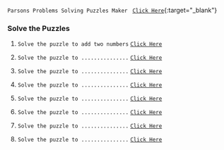 `Parsons Problems Solving Puzzles Maker ` [`Click Here`](https://parsons.problemsolving.io/){:target="_blank"}

### Solve the Puzzles

1. `Solve the puzzle to add two numbers` [`Click Here`]()
   
2. `Solve the puzzle to ...............` [`Click Here`]()
   
3. `Solve the puzzle to ...............` [`Click Here`]()
   
4. `Solve the puzzle to ...............` [`Click Here`]()

5. `Solve the puzzle to ...............` [`Click Here`]()
   
6. `Solve the puzzle to ...............` [`Click Here`]()

7. `Solve the puzzle to ...............` [`Click Here`]()

8. `Solve the puzzle to ...............` [`Click Here`]()
